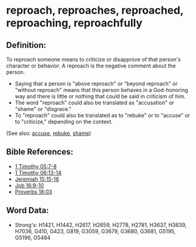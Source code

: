 # reproach, reproaches, reproached, reproaching, reproachfully #

## Definition: ##

To reproach someone means to criticize or disapprove of that person's character or behavior. A reproach is the negative comment about the person.

* Saying that a person is "above reproach" or "beyond reproach" or "without reproach" means that this person behaves in a God-honoring way and there is little or nothing that could be said in criticism of him.
* The word "reproach" could also be translated as "accusation" or "shame" or "disgrace."
* To "reproach" could also be translated as to "rebuke" or to "accuse" or to "criticize," depending on the context.

(See also: [accuse](../other/accuse.md), [rebuke](../other/rebuke.md), [shame](../other/shame.md))

## Bible References: ##

* [1 Timothy 05:7-8](rc://en/tn/help/1ti/05/07)
* [1 Timothy 06:13-14](rc://en/tn/help/1ti/06/13)
* [Jeremiah 15:15-16](rc://en/tn/help/jer/15/15)
* [Job 16:9-10](rc://en/tn/help/job/16/09)
* [Proverbs 18:03](rc://en/tn/help/pro/18/03)

## Word Data: ##

* Strong's: H1421, H1442, H2617, H2659, H2778, H2781, H3637, H3639, H7036, G410, G423, G819, G3059, G3679, G3680, G3681, G5195, G5196, G5484
